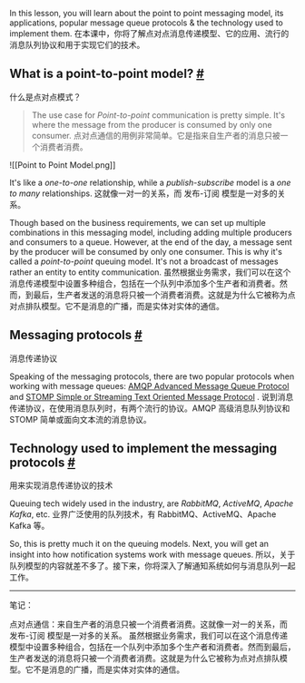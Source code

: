 In this lesson, you will learn about the point to point messaging model, its applications, popular message queue protocols & the technology used to implement them.
在本课中，你将了解点对点消息传递模型、它的应用、流行的消息队列协议和用于实现它们的技术。

## What is a point-to-point model? [#](https://www.educative.io/courses/web-application-software-architecture-101/gkOZ8RLzoLj#What-is-a-point-to-point-model?)
什么是点对点模式？
> The use case for *Point-to-point* communication is pretty simple. It's where the message from the producer is consumed by only one consumer.
> 点对点通信的用例非常简单。它是指来自生产者的消息只被一个消费者消费。

![[Point to Point Model.png]]

It's like a _one-to-one_ relationship, while a _publish-subscribe_ model is a _one to many_ relationships.
这就像一对一的关系，而 发布-订阅 模型是一对多的关系。

Though based on the business requirements, we can set up multiple combinations in this messaging model, including adding multiple producers and consumers to a queue. However, at the end of the day, a message sent by the producer will be consumed by only one consumer. This is why it's called a _point-to-point_ queuing model. It's not a broadcast of messages rather an entity to entity communication.
虽然根据业务需求，我们可以在这个消息传递模型中设置多种组合，包括在一个队列中添加多个生产者和消费者。然而，到最后，生产者发送的消息将只被一个消费者消费。这就是为什么它被称为点对点排队模型。它不是消息的广播，而是实体对实体的通信。

## Messaging protocols [#](https://www.educative.io/courses/web-application-software-architecture-101/gkOZ8RLzoLj#Messaging-protocols)
消息传递协议

Speaking of the messaging protocols, there are two popular protocols when working with message queues: [AMQP Advanced Message Queue Protocol](https://en.wikipedia.org/wiki/Advanced_Message_Queuing_Protocol) and [STOMP Simple or Streaming Text Oriented Message Protocol](https://en.wikipedia.org/wiki/Streaming_Text_Oriented_Messaging_Protocol) .
说到消息传递协议，在使用消息队列时，有两个流行的协议。AMQP 高级消息队列协议和 STOMP 简单或面向文本流的消息协议。

## Technology used to implement the messaging protocols [#](https://www.educative.io/courses/web-application-software-architecture-101/gkOZ8RLzoLj#Technology-used-to-implement-the-messaging-protocols)
用来实现消息传递协议的技术

Queuing tech widely used in the industry, are _RabbitMQ_, _ActiveMQ_, _Apache Kafka_, etc.
业界广泛使用的队列技术，有 RabbitMQ、ActiveMQ、Apache Kafka 等。

So, this is pretty much it on the queuing models. Next, you will get an insight into how notification systems work with message queues.
所以，关于队列模型的内容就差不多了。接下来，你将深入了解通知系统如何与消息队列一起工作。

---

笔记：

点对点通信：来自生产者的消息只被一个消费者消费。这就像一对一的关系，而 发布-订阅 模型是一对多的关系。
虽然根据业务需求，我们可以在这个消息传递模型中设置多种组合，包括在一个队列中添加多个生产者和消费者。然而到最后，生产者发送的消息将只被一个消费者消费。这就是为什么它被称为点对点排队模型。它不是消息的广播，而是实体对实体的通信。
